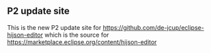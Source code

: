 ## P2 update site

This is the new P2 update site for https://github.com/de-jcup/eclipse-hijson-editor which is the source for https://marketplace.eclipse.org/content/hijson-editor
